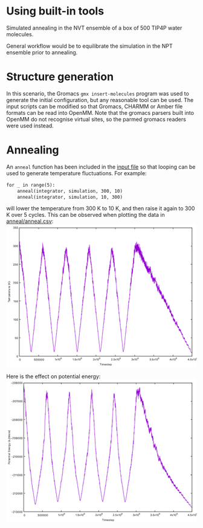 # Using built-in tools 

Simulated annealing in the NVT ensemble of a box of 500 TIP4P water molecules.

General workflow would be to equilibrate the simulation in the NPT ensemble prior to annealing.

# Structure generation

In this scenario, the Gromacs `gmx insert-molecules` program was used to generate the initial 
configuration, but any reasonable tool can be used. The input scripts can be modified so that
Gromacs, CHARMM or Amber file formats can be read into OpenMM.
Note that the gromacs parsers built into OpenMM do not recognise virtual sites, so the parmed 
gromacs readers were used instead.

# Annealing

An `anneal` function has been included in the [input file](anneal/anneal.py) so that looping
can be used to generate temperature fluctuations. For example:

```
for _ in range(5):
    anneal(integrator, simulation, 300, 10)
    anneal(integrator, simulation, 10, 300)
```

will lower the temperature from 300 K to 10 K, and then raise it again to 300 K over 5 cycles.
This can be observed when plotting the data in
[anneal/anneal.csv](anneal/anneal.csv):
![](images/temp.png)

Here is the effect on potential energy:
![](images/pot.png)
